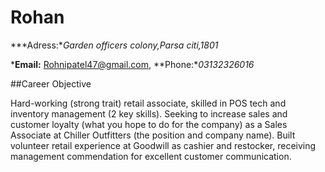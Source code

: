# Rohan #

***Adress:**Garden officers colony,Parsa citi,1801*

***Email:** Rohnipatel47@gmail.com,  **Phone:**03132326016*

##Career Objective

Hard-working (strong trait) retail associate, skilled in POS tech and inventory management (2 key skills). Seeking to increase sales and customer loyalty (what you hope to do for the company) as a Sales Associate at Chiller Outfitters (the position and company name). Built volunteer retail experience at Goodwill as cashier and restocker, receiving management commendation for excellent customer communication.

